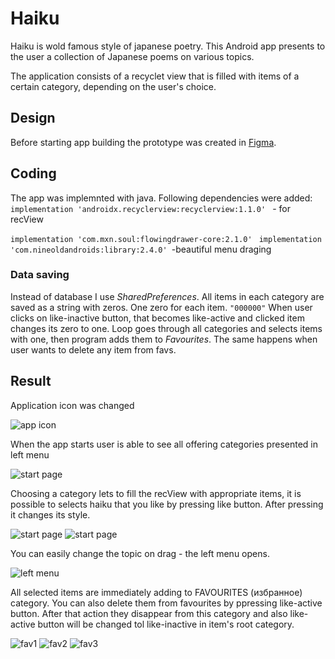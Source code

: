 # Haiku

Haiku is wold famous style of japanese poetry.
This Android app presents to the user a collection of Japanese poems on various topics.

The application consists of a recyclet view that is filled with items of a certain category, depending on the user's choice.

## Design
Before starting app building the prototype was created in [Figma](https://www.figma.com/file/ScNJPKyoebUTDCSXItsvng/%D0%A5%D0%B0%D0%B9%D0%BA%D1%83-android?node-id=0%3A1).

## Coding

The app was implemnted with java.
Following dependencies were added:
```implementation 'androidx.recyclerview:recyclerview:1.1.0' ``` - for recView

```implementation 'com.mxn.soul:flowingdrawer-core:2.1.0' ```
```implementation 'com.nineoldandroids:library:2.4.0' ```-beautiful menu draging

### Data saving 
Instead of database I use *SharedPreferences*. All items  in each category are saved as a string with zeros. One zero for each item. ```"000000"```
When user clicks on like-inactive button, that becomes like-active and clicked item changes its zero to one. 
Loop goes through all categories and selects items with one, 
then program adds them to *Favourites*. The same happens when user wants to delete any item from favs.




## Result
Application icon was changed

![app icon](https://imgur.com/VcUtLMm.png)

When the app starts user is able to see all offering categories presented in left menu

![start page](https://imgur.com/BNyjpfW.png)

Choosing a category lets to fill the recView with appropriate items, it is possible to selects haiku that you like by pressing like button. After pressing it changes its style.

![start page](https://imgur.com/m6SbO6G.png) ![start page](https://imgur.com/XjKxvYH.png)


You can easily change the topic on drag -  the left menu opens.

![left menu](https://imgur.com/91y4lRk.png)

All selected items are immediately adding to FAVOURITES (избранное) category. You can also delete them from favourites by ppressing like-active button.
After that action they disappear from this category and also like-active button will be changed tol like-inactive in item's root category.

![fav1](https://imgur.com/zK83KpZ.png) ![fav2](https://imgur.com/Kj43x7T.png) ![fav3](https://imgur.com/s9jWuVw.png)



 
